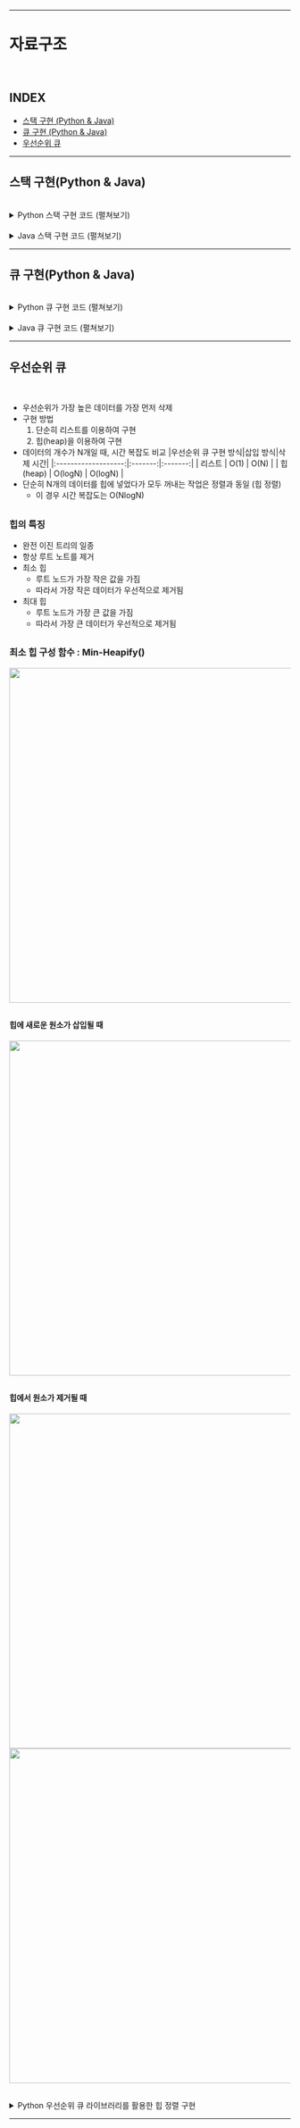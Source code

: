 ___
# 자료구조
<br>

## INDEX
  - [스택 구현 (Python & Java)](#스택-구현python--java)
  - [큐 구현 (Python & Java)](#큐-구현python--java)
  - [우선순위 큐](#우선순위-큐)
___
## 스택 구현(Python & Java)
<br>
<details>
<summary>Python 스택 구현 코드 (펼쳐보기)</summary>
<div markdown="1">
<br>

```python
# python은 따로 라이브러리가 필요하지 않음
stack = []

stack.append(5)
stack.append(2)
stack.append(3)
stack.append(7)
stack.pop()
stack.append(4)

print(stack[::-1]) # 최상단 원소부터 출력
print(stack) # 최하단 원소부터 출력
```
```python
[4, 3, 2, 5]
[5, 2, 3, 4]
```

</div>
</details>
<br>

<details>
<summary>Java 스택 구현 코드 (펼쳐보기)</summary>
<div markdown="1">
<br>

```java
import java.util.*;

public class Main {
  public static void main(String[] args) {
    Stack<Integer> s = new Stack<>();

    s.push(5);
    s.push(2);
    s.push(3);
    s.push(7);
    s.pop();
    s.push(4);

    // 스택의 최상단 원소부터 출력
    while (!s.empty()) {
      System.out.print(s.peek() + "");
      s.pop();
    }
  }
}
```
```java
4 3 2 5
```

</div>
</details>

___
## 큐 구현(Python & Java)
<br>
<details>
<summary>Python 큐 구현 코드 (펼쳐보기)</summary>
<div markdown="1">
<br>

```python
# list로 바로 구현 가능하지만 시간 복잡도가 높아서 deque 라이브러리 사용 추천
from collections import deque

queue = deque()

queue.append(5)
queue.append(2)
queue.append(3)
queue.append(7)
queue.popleft()
queue.append(4)
queue.append(1)
queue.popleft()

print(queue) # 먼저 들어온 순서대로 출력
queue.reverse() # 역순으로 바꾸기
print(queue) # 나중에 들어온 순서대로 출력
```
```python
deque([3, 7, 4, 1])
deque([1, 4, 7, 3])
```

</div>
</details>
<br>

<details>
<summary>Java 큐 구현 코드 (펼쳐보기)</summary>
<div markdown="1">
<br>

```java
import java.util.*;

public class Main {
  public static void main(String[] args) {
    Queue<Integer> q = new LinkedList<>();

      q.offer(5);
      q.offer(2);
      q.offer(3);
      q.offer(7);
      q.poll();
      q.offer(4);
      q.offer(1);
      q.poll();

    // 먼저 들어온 원소부터 추출
    while (!q.isEmpty()) {
      System.out.print(q.poll() + "");
    }
  }
}
```
```java
3 7 4 1
```

</div>
</details>

___
## 우선순위 큐
<br>

- 우선순위가 가장 높은 데이터를 가장 먼저 삭제
- 구현 방법
  1. 단순히 리스트를 이용하여 구현
  2. 힙(heap)을 이용하여 구현
- 데이터의 개수가 N개일 때, 시간 복잡도 비교
  |우선순위 큐 구현 방식|삽입 방식|삭제 시간|
  |:-------------------:|:-------:|:-------:|
  |  리스트  |   O(1)  |   O(N)  |
  | 힙(heap) | O(logN) | O(logN) |
- 단순히 N개의 데이터를 힙에 넣었다가 모두 꺼내는 작업은 정렬과 동일 (힙 정렬)
  - 이 경우 시간 복잡도는 O(NlogN)
##
### 힙의 특징
- 완전 이진 트리의 일종
- 항상 루트 노트를 제거
- 최소 힙
  - 루트 노드가 가장 작은 값을 가짐
  - 따라서 가장 작은 데이터가 우선적으로 제거됨
- 최대 힙
  - 루트 노드가 가장 큰 값을 가짐
  - 따라서 가장 큰 데이터가 우선적으로 제거됨
##
### 최소 힙 구성 함수 : Min-Heapify()  
  <img width="600px" src="https://user-images.githubusercontent.com/60170616/127771060-48fd0b26-e1b4-460c-a6cd-ef7e4d0ba1c1.JPG">

##
#### 힙에 새로운 원소가 삽입될 때  
  <img width="600px" src="https://user-images.githubusercontent.com/60170616/127771062-352b3181-4d6f-4d4a-98ff-8409edd8063e.JPG">

##
#### 힙에서 원소가 제거될 때  
  <img width="600px" src="https://user-images.githubusercontent.com/60170616/127771063-ace8dc4e-92ce-4320-98a0-494867fa89d4.JPG">
  <img width="600px" src="https://user-images.githubusercontent.com/60170616/127771064-6290d4a8-19ae-40a6-b428-0ff2effa2212.JPG">

##
<details>
<summary>Python 우선순위 큐 라이브러리를 활용한 힙 정렬 구현</summary>
<div markdown="1">
<br>

```python
import sys
import heapq
input = sys.stdin.readline

def heapsort(iterable):
    h = []
    result = []

    # 모든 원소를 차례대로 힙에 삽입
    for value in iterable:
        heapq.heappush(h, value)

    # 힙에 삽입된 모든 원소를 차례대로 꺼내어 담기
    for i in range(len(h)):
        result.append(heapq.heappop(h))

    return result

n = int(input())
arr = []

for i in range(n):
    arr.append(int(input()))

res = heapsort(arr)

for i in range(n):
    print(res[i])
```

</div>
</details>

___